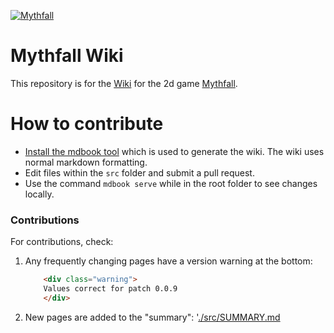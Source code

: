 [![Mythfall](./src/images/logo.png)](https://mythfall.com)
# Mythfall Wiki
This repository is for the [Wiki](https://wiki.mythfall.com/) for the 2d game [Mythfall](https://mythfall.com/).


# How to contribute

* [Install the mdbook tool](https://rust-lang.github.io/mdBook/guide/installation.html) which is used to generate the wiki.
The wiki uses normal markdown formatting.
* Edit files within the `src` folder and submit a pull request.
* Use the command `mdbook serve` while in the root folder to see changes locally.

### Contributions
For contributions, check:
1. Any frequently changing pages have a version warning at the bottom:
	``` html
		<div class="warning">
		Values correct for patch 0.0.9
		</div>
	```
2. New pages are added to the "summary": '[./src/SUMMARY.md](./src/SUMMARY.md)
